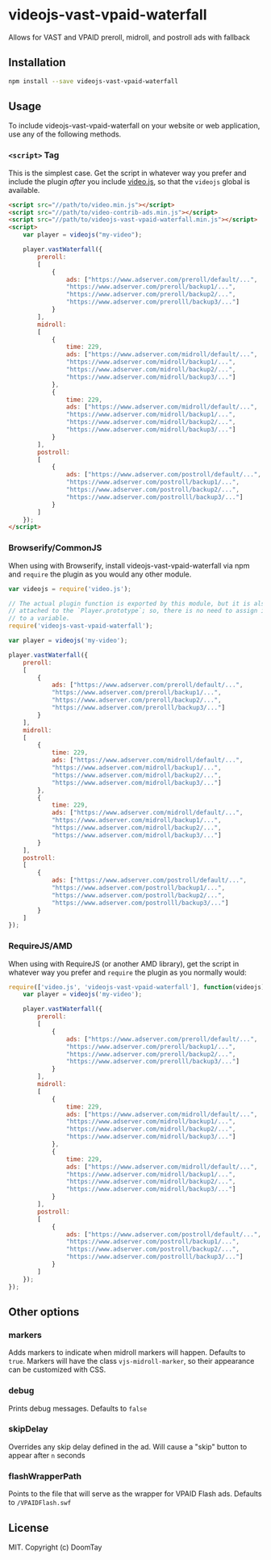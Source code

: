# videojs-vast-vpaid-waterfall

Allows for VAST and VPAID preroll, midroll, and postroll ads with fallback

## Installation

```sh
npm install --save videojs-vast-vpaid-waterfall
```

## Usage

To include videojs-vast-vpaid-waterfall on your website or web application, use any of the following methods.

### `<script>` Tag

This is the simplest case. Get the script in whatever way you prefer and include the plugin _after_ you include [video.js][videojs], so that the `videojs` global is available.

```html
<script src="//path/to/video.min.js"></script>
<script src="//path/to/video-contrib-ads.min.js"></script>
<script src="//path/to/videojs-vast-vpaid-waterfall.min.js"></script>
<script>
	var player = videojs("my-video");

	player.vastWaterfall({
		preroll:
		[
			{
				ads: ["https://www.adserver.com/preroll/default/...",
				"https://www.adserver.com/preroll/backup1/...",
				"https://www.adserver.com/preroll/backup2/...",
				"https://www.adserver.com/prerolll/backup3/..."]
			}
		],
		midroll:
		[
			{
				time: 229,
				ads: ["https://www.adserver.com/midroll/default/...",
				"https://www.adserver.com/midroll/backup1/...",
				"https://www.adserver.com/midroll/backup2/...",
				"https://www.adserver.com/midroll/backup3/..."]
			},
			{
				time: 229,
				ads: ["https://www.adserver.com/midroll/default/...",
				"https://www.adserver.com/midroll/backup1/...",
				"https://www.adserver.com/midroll/backup2/...",
				"https://www.adserver.com/midroll/backup3/..."]
			}
		],
		postroll:
		[
			{
				ads: ["https://www.adserver.com/postroll/default/...",
				"https://www.adserver.com/postroll/backup1/...",
				"https://www.adserver.com/postroll/backup2/...",
				"https://www.adserver.com/postrolll/backup3/..."]
			}
		]
	});
</script>
```

### Browserify/CommonJS

When using with Browserify, install videojs-vast-vpaid-waterfall via npm and `require` the plugin as you would any other module.

```js
var videojs = require('video.js');

// The actual plugin function is exported by this module, but it is also
// attached to the `Player.prototype`; so, there is no need to assign it
// to a variable.
require('videojs-vast-vpaid-waterfall');

var player = videojs('my-video');

player.vastWaterfall({
	preroll:
	[
		{
			ads: ["https://www.adserver.com/preroll/default/...",
			"https://www.adserver.com/preroll/backup1/...",
			"https://www.adserver.com/preroll/backup2/...",
			"https://www.adserver.com/prerolll/backup3/..."]
		}
	],
	midroll:
	[
		{
			time: 229,
			ads: ["https://www.adserver.com/midroll/default/...",
			"https://www.adserver.com/midroll/backup1/...",
			"https://www.adserver.com/midroll/backup2/...",
			"https://www.adserver.com/midroll/backup3/..."]
		},
		{
			time: 229,
			ads: ["https://www.adserver.com/midroll/default/...",
			"https://www.adserver.com/midroll/backup1/...",
			"https://www.adserver.com/midroll/backup2/...",
			"https://www.adserver.com/midroll/backup3/..."]
		}
	],
	postroll:
	[
		{
			ads: ["https://www.adserver.com/postroll/default/...",
			"https://www.adserver.com/postroll/backup1/...",
			"https://www.adserver.com/postroll/backup2/...",
			"https://www.adserver.com/postrolll/backup3/..."]
		}
	]
});
```

### RequireJS/AMD

When using with RequireJS (or another AMD library), get the script in whatever way you prefer and `require` the plugin as you normally would:

```js
require(['video.js', 'videojs-vast-vpaid-waterfall'], function(videojs) {
	var player = videojs('my-video');

	player.vastWaterfall({
		preroll:
		[
			{
				ads: ["https://www.adserver.com/preroll/default/...",
				"https://www.adserver.com/preroll/backup1/...",
				"https://www.adserver.com/preroll/backup2/...",
				"https://www.adserver.com/prerolll/backup3/..."]
			}
		],
		midroll:
		[
			{
				time: 229,
				ads: ["https://www.adserver.com/midroll/default/...",
				"https://www.adserver.com/midroll/backup1/...",
				"https://www.adserver.com/midroll/backup2/...",
				"https://www.adserver.com/midroll/backup3/..."]
			},
			{
				time: 229,
				ads: ["https://www.adserver.com/midroll/default/...",
				"https://www.adserver.com/midroll/backup1/...",
				"https://www.adserver.com/midroll/backup2/...",
				"https://www.adserver.com/midroll/backup3/..."]
			}
		],
		postroll:
		[
			{
				ads: ["https://www.adserver.com/postroll/default/...",
				"https://www.adserver.com/postroll/backup1/...",
				"https://www.adserver.com/postroll/backup2/...",
				"https://www.adserver.com/postrolll/backup3/..."]
			}
		]
	});
});
```

## Other options
### markers
Adds markers to indicate when midroll markers will happen. Defaults to `true`. Markers will have the class `vjs-midroll-marker`, so their appearance can be customized with CSS.

### debug
Prints debug messages. Defaults to `false`

### skipDelay
Overrides any skip delay defined in the ad. Will cause a "skip" button to appear after `n` seconds

### flashWrapperPath
Points to the file that will serve as the wrapper for VPAID Flash ads. Defaults to `/VPAIDFlash.swf`

## License

MIT. Copyright (c) DoomTay


[videojs]: http://videojs.com/
